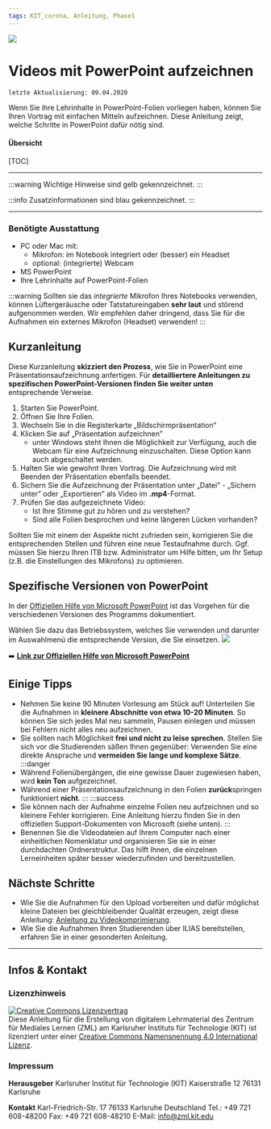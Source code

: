 ```yaml
---
tags: KIT_corona, Anleitung, Phase1
---
```

![](https://i.imgur.com/eAg9Fgb.png)

# Videos mit PowerPoint aufzeichnen
```
letzte Aktualisierung: 09.04.2020
```

Wenn Sie ihre Lehrinhalte in PowerPoint-Folien vorliegen haben, können Sie Ihren Vortrag mit einfachen Mitteln aufzeichnen. Diese Anleitung zeigt, welche Schritte in PowerPoint dafür nötig sind.

#### Übersicht
[TOC]

---

:::warning
Wichtige Hinweise sind gelb gekennzeichnet.
:::

:::info
Zusatzinformationen sind blau gekennzeichnet.
:::

---

### Benötigte Ausstattung
* PC oder Mac mit:
    * Mikrofon: im Notebook integriert oder (besser) ein Headset 
    * optional: (integrierte) Webcam
* MS PowerPoint
* Ihre Lehrinhalte auf PowerPoint-Folien

:::warning
Sollten sie das *integrierte* Mikrofon Ihres Notebooks verwenden, können Lüftergeräusche oder Tatstatureingaben **sehr laut** und störend aufgenommen werden. Wir empfehlen daher dringend, dass Sie für die Aufnahmen ein externes Mikrofon (Headset) verwenden!
:::



## Kurzanleitung
Diese Kurzanleitung **skizziert den Prozess**, wie Sie in PowerPoint eine Präsentationsaufzeichnung anfertigen. Für **detailliertere Anleitungen zu spezifischen PowerPoint-Versionen finden Sie weiter unten** entsprechende Verweise.

1. Starten Sie PowerPoint.
2. Öffnen Sie Ihre Folien.
3. Wechseln Sie in die Registerkarte „Bildschirmpräsentation“
4. Klicken Sie auf „Präsentation aufzeichnen”
    * unter Windows steht Ihnen die Möglichkeit zur Verfügung, auch die Webcam für eine Aufzeichnung einzuschalten. Diese Option kann auch abgeschaltet werden.
6. Halten Sie wie gewohnt Ihren Vortrag. Die Aufzeichnung wird mit Beenden der Präsentation ebenfalls beendet.
7. Sichern Sie die Aufzeichnung der Präsentation unter „Datei” - „Sichern unter” oder „Exportieren” als Video im **.mp4**-Format.
7. Prüfen Sie das aufgezeichnete Video:
    * Ist Ihre Stimme gut zu hören und zu verstehen?
    * Sind alle Folien besprochen und keine längeren Lücken vorhanden?

Sollten Sie mit einem der Aspekte nicht zufrieden sein, korrigieren Sie die entsprechenden Stellen und führen eine neue Testaufnahme durch. Ggf. müssen Sie hierzu Ihren ITB bzw. Administrator um Hilfe bitten, um Ihr Setup (z.B. die Einstellungen des Mikrofons) zu optimieren.

## Spezifische Versionen von PowerPoint 
In der [Offiziellen Hilfe von Microsoft PowerPoint](https://support.office.com/de-de/article/aufzeichnen-einer-bildschirmpräsentation-mit-kommentaren-und-folienanzeigedauern-0b9502c6-5f6c-40ae-b1e7-e47d8741161c#OfficeVersion=Windows) ist das Vorgehen für die verschiedenen Versionen des Programms dokumentiert.

Wählen Sie dazu das Betriebssystem, welches Sie verwenden und darunter im Auswahlmenü die entsprechende Version, die Sie einsetzen.
![](https://i.imgur.com/21FhTzO.png)

➡️ [**Link zur Offiziellen Hilfe von Microsoft PowerPoint**](https://support.office.com/de-de/article/aufzeichnen-einer-bildschirmpräsentation-mit-kommentaren-und-folienanzeigedauern-0b9502c6-5f6c-40ae-b1e7-e47d8741161c#OfficeVersion=Windows)

## Einige Tipps
* Nehmen Sie keine 90 Minuten Vorlesung am Stück auf! Unterteilen Sie die Aufnahmen in **kleinere Abschnitte von etwa 10-20 Minuten**. So können Sie sich jedes Mal neu sammeln, Pausen einlegen und müssen bei Fehlern nicht alles neu aufzeichnen.
* Sie sollten nach Möglichkeit **frei und nicht zu leise sprechen**. Stellen Sie sich vor die Studierenden säßen Ihnen gegenüber: Verwenden Sie eine direkte Ansprache und **vermeiden Sie lange und komplexe Sätze**.
:::danger
* Während Folienübergängen, die eine gewisse Dauer zugewiesen haben, wird **kein Ton** aufgezeichnet.
* Während einer Präsentationsaufzeichnung in den Folien **zurück**springen funktioniert **nicht**.
:::
:::success
* Sie können nach der Aufnahme einzelne Folien neu aufzeichnen und so kleinere Fehler korrigieren. Eine Anleitung hierzu finden Sie in den offiziellen Support-Dokumenten von Microsoft (siehe unten).
:::
* Benennen Sie die Videodateien auf Ihrem Computer nach einer einheitlichen Nomenklatur und organisieren Sie sie in einer durchdachten Ordnerstruktur. Das hilft Ihnen, die einzelnen Lerneinheiten später besser wiederzufinden und bereitzustellen.


## Nächste Schritte
* Wie Sie die Aufnahmen für den Upload vorbereiten und dafür möglichst kleine Dateien bei gleichbleibender Qualität erzeugen, zeigt diese Anleitung: [Anleitung zu Videokomprimierung](https://s.kit.edu/tutorial-videokomprimierung).
* Wie Sie die Aufnahmen Ihren Studierenden über ILIAS bereitstellen, erfahren Sie in einer gesonderten Anleitung.

---
## Infos & Kontakt

### Lizenzhinweis
<a rel="license" href="http://creativecommons.org/licenses/by/4.0/"><img alt="Creative Commons Lizenzvertrag" style="border-width:0" src="https://i.creativecommons.org/l/by/4.0/88x31.png" /></a><br /><span xmlns:dct="http://purl.org/dc/terms/" property="dct:title">Diese Anleitung für die Erstellung von digitalem Lehrmaterial</span> des <span xmlns:cc="http://creativecommons.org/ns#" property="cc:attributionName">Zentrum für Mediales Lernen (ZML) am Karlsruher Instituts für Technologie (KIT)</span> ist lizenziert unter einer <a rel="license" href="http://creativecommons.org/licenses/by/4.0/">Creative Commons Namensnennung 4.0 International Lizenz</a>.

### Impressum

**Herausgeber**
Karlsruher Institut für Technologie (KIT)
Kaiserstraße 12
76131 Karlsruhe

**Kontakt**
Karl-Friedrich-Str. 17
76133 Karlsruhe
Deutschland
Tel.: +49 721 608-48200
Fax: +49 721 608-48210
E-Mail: info@zml.kit.edu
